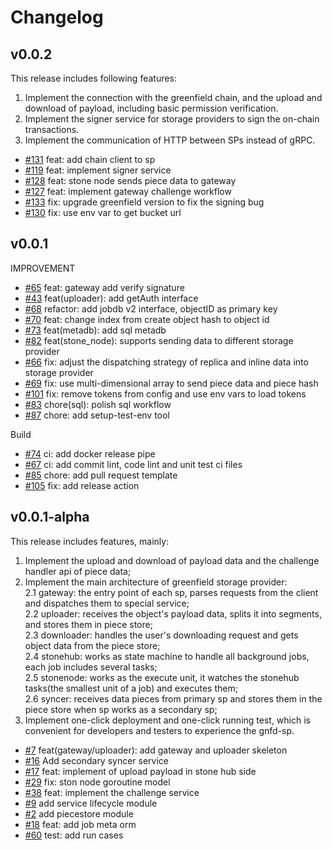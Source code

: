 # Changelog

## v0.0.2

This release includes following features:
1. Implement the connection with the greenfield chain, and the upload and download of payload, including basic permission verification.
2. Implement the signer service for storage providers to sign the on-chain transactions.
3. Implement the communication of HTTP between SPs instead of gRPC.
* [\#131](https://github.com/bnb-chain/greenfield-storage-provider/pull/131) feat: add chain client to sp
* [\#119](https://github.com/bnb-chain/greenfield-storage-provider/pull/119) feat: implement signer service
* [\#128](https://github.com/bnb-chain/greenfield-storage-provider/pull/128) feat: stone node sends piece data to gateway
* [\#127](https://github.com/bnb-chain/greenfield-storage-provider/pull/127) feat: implement gateway challenge workflow
* [\#133](https://github.com/bnb-chain/greenfield-storage-provider/pull/133) fix: upgrade greenfield version to fix the signing bug
* [\#130](https://github.com/bnb-chain/greenfield-storage-provider/pull/130) fix: use env var to get bucket url



## v0.0.1

IMPROVEMENT
* [\#65](https://github.com/bnb-chain/greenfield-storage-provider/pull/65) feat: gateway add verify signature
* [\#43](https://github.com/bnb-chain/greenfield-storage-provider/pull/43) feat(uploader): add getAuth interface
* [\#68](https://github.com/bnb-chain/greenfield-storage-provider/pull/68) refactor: add jobdb v2 interface, objectID as primary key
* [\#70](https://github.com/bnb-chain/greenfield-storage-provider/pull/70) feat: change index from create object hash to object id
* [\#73](https://github.com/bnb-chain/greenfield-storage-provider/pull/73) feat(metadb): add sql metadb
* [\#82](https://github.com/bnb-chain/greenfield-storage-provider/pull/82) feat(stone_node): supports sending data to different storage provider
* [\#66](https://github.com/bnb-chain/greenfield-storage-provider/pull/66) fix: adjust the dispatching strategy of replica and inline data into storage provider
* [\#69](https://github.com/bnb-chain/greenfield-storage-provider/pull/69) fix: use multi-dimensional array to send piece data and piece hash
* [\#101](https://github.com/bnb-chain/greenfield-storage-provider/pull/101) fix: remove tokens from config and use env vars to load tokens
* [\#83](https://github.com/bnb-chain/greenfield-storage-provider/pull/83) chore(sql): polish sql workflow
* [\#87](https://github.com/bnb-chain/greenfield-storage-provider/pull/87) chore: add setup-test-env tool

Build
* [\#74](https://github.com/bnb-chain/greenfield-storage-provider/pull/74) ci: add docker release pipe
* [\#67](https://github.com/bnb-chain/greenfield-storage-provider/pull/67) ci: add commit lint, code lint and unit test ci files
* [\#85](https://github.com/bnb-chain/greenfield-storage-provider/pull/85) chore: add pull request template
* [\#105](https://github.com/bnb-chain/greenfield-storage-provider/pull/105) fix: add release action


## v0.0.1-alpha

This release includes features, mainly:
1. Implement the upload and download of payload data and the challenge handler api of piece data;
2. Implement the main architecture of greenfield storage provider:  
   2.1 gateway: the entry point of each sp, parses requests from the client and dispatches them to special service;  
   2.2 uploader: receives the object's payload data, splits it into segments, and stores them in piece store;   
   2.3 downloader: handles the user's downloading request and gets object data from the piece store;    
   2.4 stonehub: works as state machine to handle all background jobs, each job includes several tasks;   
   2.5 stonenode: works as the execute unit, it watches the stonehub tasks(the smallest unit of a job) and executes them;   
   2.6 syncer: receives data pieces from primary sp and stores them in the piece store when sp works as a secondary sp;
3. Implement one-click deployment and one-click running test, which is convenient for developers and testers to experience the gnfd-sp.

* [\#7](https://github.com/bnb-chain/greenfield-storage-provider/pull/7) feat(gateway/uploader): add gateway and uploader skeleton
* [\#16](https://github.com/bnb-chain/greenfield-storage-provider/pull/16) Add secondary syncer service
* [\#17](https://github.com/bnb-chain/greenfield-storage-provider/pull/17) feat: implement of upload payload in stone hub side
* [\#29](https://github.com/bnb-chain/greenfield-storage-provider/pull/28) fix: ston node goroutine model
* [\#38](https://github.com/bnb-chain/greenfield-storage-provider/pull/38) feat: implement the challenge service
* [\#9](https://github.com/bnb-chain/greenfield-storage-provider/pull/9) add service lifecycle module
* [\#2](https://github.com/bnb-chain/greenfield-storage-provider/pull/2) add piecestore module
* [\#18](https://github.com/bnb-chain/greenfield-storage-provider/pull/18) feat: add job meta orm
* [\#60](https://github.com/bnb-chain/greenfield-storage-provider/pull/60) test: add run cases
